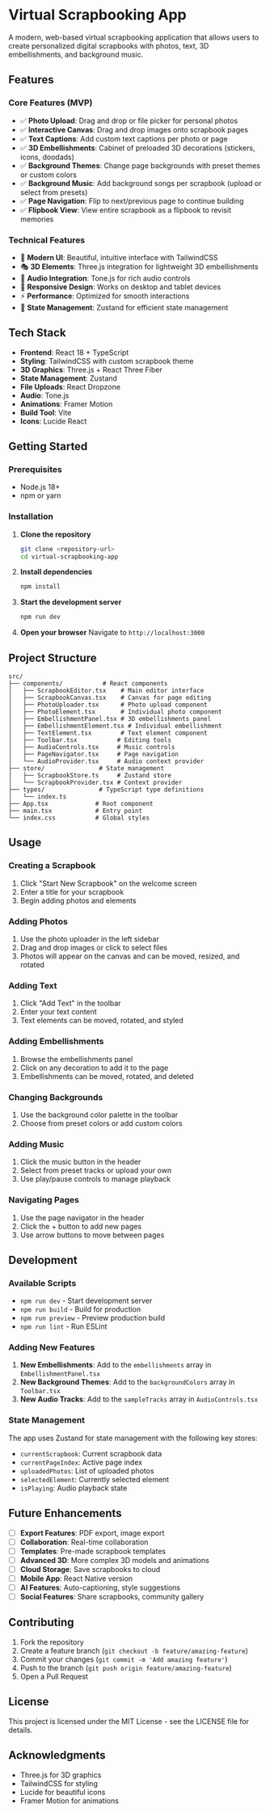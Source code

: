 # Virtual Scrapbooking App

A modern, web-based virtual scrapbooking application that allows users to create personalized digital scrapbooks with photos, text, 3D embellishments, and background music.

## Features

### Core Features (MVP)
- ✅ **Photo Upload**: Drag and drop or file picker for personal photos
- ✅ **Interactive Canvas**: Drag and drop images onto scrapbook pages
- ✅ **Text Captions**: Add custom text captions per photo or page
- ✅ **3D Embellishments**: Cabinet of preloaded 3D decorations (stickers, icons, doodads)
- ✅ **Background Themes**: Change page backgrounds with preset themes or custom colors
- ✅ **Background Music**: Add background songs per scrapbook (upload or select from presets)
- ✅ **Page Navigation**: Flip to next/previous page to continue building
- ✅ **Flipbook View**: View entire scrapbook as a flipbook to revisit memories

### Technical Features
- 🎨 **Modern UI**: Beautiful, intuitive interface with TailwindCSS
- 🎭 **3D Elements**: Three.js integration for lightweight 3D embellishments
- 🎵 **Audio Integration**: Tone.js for rich audio controls
- 📱 **Responsive Design**: Works on desktop and tablet devices
- ⚡ **Performance**: Optimized for smooth interactions
- 🎯 **State Management**: Zustand for efficient state management

## Tech Stack

- **Frontend**: React 18 + TypeScript
- **Styling**: TailwindCSS with custom scrapbook theme
- **3D Graphics**: Three.js + React Three Fiber
- **State Management**: Zustand
- **File Uploads**: React Dropzone
- **Audio**: Tone.js
- **Animations**: Framer Motion
- **Build Tool**: Vite
- **Icons**: Lucide React

## Getting Started

### Prerequisites
- Node.js 18+ 
- npm or yarn

### Installation

1. **Clone the repository**
   ```bash
   git clone <repository-url>
   cd virtual-scrapbooking-app
   ```

2. **Install dependencies**
   ```bash
   npm install
   ```

3. **Start the development server**
   ```bash
   npm run dev
   ```

4. **Open your browser**
   Navigate to `http://localhost:3000`

## Project Structure

```
src/
├── components/           # React components
│   ├── ScrapbookEditor.tsx    # Main editor interface
│   ├── ScrapbookCanvas.tsx    # Canvas for page editing
│   ├── PhotoUploader.tsx      # Photo upload component
│   ├── PhotoElement.tsx       # Individual photo component
│   ├── EmbellishmentPanel.tsx # 3D embellishments panel
│   ├── EmbellishmentElement.tsx # Individual embellishment
│   ├── TextElement.tsx        # Text element component
│   ├── Toolbar.tsx           # Editing tools
│   ├── AudioControls.tsx     # Music controls
│   ├── PageNavigator.tsx     # Page navigation
│   └── AudioProvider.tsx     # Audio context provider
├── store/               # State management
│   ├── ScrapbookStore.ts     # Zustand store
│   └── ScrapbookProvider.tsx # Context provider
├── types/               # TypeScript type definitions
│   └── index.ts
├── App.tsx             # Root component
├── main.tsx            # Entry point
└── index.css           # Global styles
```

## Usage

### Creating a Scrapbook
1. Click "Start New Scrapbook" on the welcome screen
2. Enter a title for your scrapbook
3. Begin adding photos and elements

### Adding Photos
1. Use the photo uploader in the left sidebar
2. Drag and drop images or click to select files
3. Photos will appear on the canvas and can be moved, resized, and rotated

### Adding Text
1. Click "Add Text" in the toolbar
2. Enter your text content
3. Text elements can be moved, rotated, and styled

### Adding Embellishments
1. Browse the embellishments panel
2. Click on any decoration to add it to the page
3. Embellishments can be moved, rotated, and deleted

### Changing Backgrounds
1. Use the background color palette in the toolbar
2. Choose from preset colors or add custom colors

### Adding Music
1. Click the music button in the header
2. Select from preset tracks or upload your own
3. Use play/pause controls to manage playback

### Navigating Pages
1. Use the page navigator in the header
2. Click the + button to add new pages
3. Use arrow buttons to move between pages

## Development

### Available Scripts

- `npm run dev` - Start development server
- `npm run build` - Build for production
- `npm run preview` - Preview production build
- `npm run lint` - Run ESLint

### Adding New Features

1. **New Embellishments**: Add to the `embellishments` array in `EmbellishmentPanel.tsx`
2. **New Background Themes**: Add to the `backgroundColors` array in `Toolbar.tsx`
3. **New Audio Tracks**: Add to the `sampleTracks` array in `AudioControls.tsx`

### State Management

The app uses Zustand for state management with the following key stores:
- `currentScrapbook`: Current scrapbook data
- `currentPageIndex`: Active page index
- `uploadedPhotos`: List of uploaded photos
- `selectedElement`: Currently selected element
- `isPlaying`: Audio playback state

## Future Enhancements

- [ ] **Export Features**: PDF export, image export
- [ ] **Collaboration**: Real-time collaboration
- [ ] **Templates**: Pre-made scrapbook templates
- [ ] **Advanced 3D**: More complex 3D models and animations
- [ ] **Cloud Storage**: Save scrapbooks to cloud
- [ ] **Mobile App**: React Native version
- [ ] **AI Features**: Auto-captioning, style suggestions
- [ ] **Social Features**: Share scrapbooks, community gallery

## Contributing

1. Fork the repository
2. Create a feature branch (`git checkout -b feature/amazing-feature`)
3. Commit your changes (`git commit -m 'Add amazing feature'`)
4. Push to the branch (`git push origin feature/amazing-feature`)
5. Open a Pull Request

## License

This project is licensed under the MIT License - see the LICENSE file for details.

## Acknowledgments

- Three.js for 3D graphics
- TailwindCSS for styling
- Lucide for beautiful icons
- Framer Motion for animations 